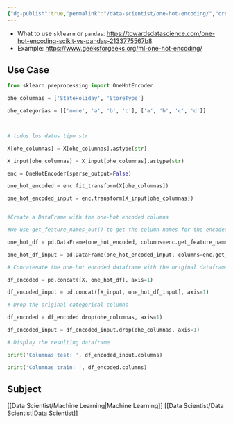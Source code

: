 ```yaml
---
{"dg-publish":true,"permalink":"/data-scientist/one-hot-encoding/","created":"2023-11-12T21:56:50.766+01:00","updated":"2024-09-14T18:17:10.999+02:00"}
---
```



- What to use `sklearn` or `pandas`: https://towardsdatascience.com/one-hot-encoding-scikit-vs-pandas-2133775567b8
- Example: https://www.geeksforgeeks.org/ml-one-hot-encoding/

## Use Case
```python
from sklearn.preprocessing import OneHotEncoder

ohe_columnas = ['StateHoliday', 'StoreType']

ohe_categorias = [['none', 'a', 'b', 'c'], ['a', 'b', 'c', 'd']]

  

# todos los datos tipo str

X[ohe_columnas] = X[ohe_columnas].astype(str)

X_input[ohe_columnas] = X_input[ohe_columnas].astype(str)

enc = OneHotEncoder(sparse_output=False)

one_hot_encoded = enc.fit_transform(X[ohe_columnas])

one_hot_encoded_input = enc.transform(X_input[ohe_columnas])


#Create a DataFrame with the one-hot encoded columns

#We use get_feature_names_out() to get the column names for the encoded data

one_hot_df = pd.DataFrame(one_hot_encoded, columns=enc.get_feature_names_out(ohe_columnas))

one_hot_df_input = pd.DataFrame(one_hot_encoded_input, columns=enc.get_feature_names_out(ohe_columnas))

# Concatenate the one-hot encoded dataframe with the original dataframe

df_encoded = pd.concat([X, one_hot_df], axis=1)

df_encoded_input = pd.concat([X_input, one_hot_df_input], axis=1)

# Drop the original categorical columns

df_encoded = df_encoded.drop(ohe_columnas, axis=1)

df_encoded_input = df_encoded_input.drop(ohe_columnas, axis=1)

# Display the resulting dataframe

print('Columnas test: ', df_encoded_input.columns)

print('Columnas train: ', df_encoded.columns)
```



## Subject
[[Data Scientist/Machine Learning\|Machine Learning]]
[[Data Scientist/Data Scientist\|Data Scientist]]

